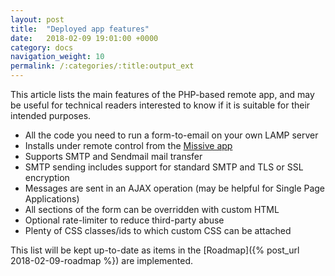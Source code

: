 ```yaml
---
layout: post
title:  "Deployed app features"
date:   2018-02-09 19:01:00 +0000
category: docs
navigation_weight: 10
permalink: /:categories/:title:output_ext
---
```


This article lists the main features of the PHP-based remote app, and may be useful
for technical readers interested to know if it is suitable for their intended purposes.

* All the code you need to run a form-to-email on your own LAMP server
* Installs under remote control from the [Missive app](https://missive-test.jondh.me.uk/)
* Supports SMTP and Sendmail mail transfer
* SMTP sending includes support for standard SMTP and TLS or SSL encryption
* Messages are sent in an AJAX operation (may be helpful for Single Page Applications)
* All sections of the form can be overridden with custom HTML
* Optional rate-limiter to reduce third-party abuse
* Plenty of CSS classes/ids to which custom CSS can be attached

This list will be kept up-to-date as items in the
[Roadmap]({% post_url 2018-02-09-roadmap %}) are implemented.
